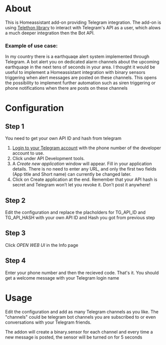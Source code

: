 # About
This is Homeassistant add-on providing Telegram integration. The add-on is using [Telethon library](https://github.com/LonamiWebs/Telethon) to interact with Telegram's API as a user, which alows a much deeper integration then the Bot API.

### Example of use case:
In my country there is a earthquaqe alert system implemented through Telegram. A bot alert you on dedicated alarm channels about the upcoming earthquaqe in the next tens of seconds in your area.
I thought it would be useful to implement a Homeassistant integration with binary sensors triggering when alert messages are posted on these channels.
This opens the possibility to implement further automation such as siren triggering or phone notifications when there are posts on these channels

# Configuration

## Step 1 
You need to get your own API ID and hash from telegram
1. [Login to your Telegram account](https://my.telegram.org/) with the phone number of the developer account to use.
2. Click under API Development tools.
3. A *Create new application* window will appear. Fill in your application details. There is no need to enter any URL, and only the first two fields (App title and Short name) can currently be changed later.
4. Click on Create application at the end. Remember that your API hash is secret and Telegram won’t let you revoke it. Don’t post it anywhere!

## Step 2
Edit the configuration and replace the placholders for TG_API_ID and TG_API_HASH with your own API ID and Hash you got from previous step

## Step 3
Click *OPEN WEB UI* in the Info page

## Step 4
Enter your phone number and then the recieved code. That's it. You should get a welcome message with your Telegram login name

# Usage
Edit the configuration and add as many Telegram channels as you like. The "channels" could be telegram bot channels you are subscribed to or even conversations with your Telegram friends. 

The addon will create a binary.sensor for each channel and every time a new message is posted, the sensor will be turned on for 5 seconds

